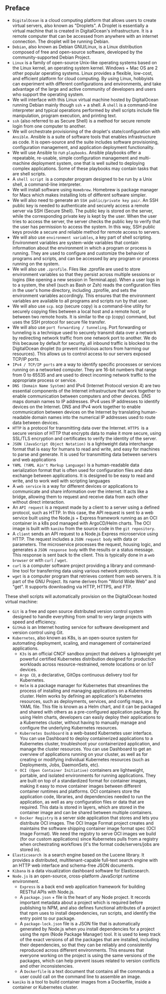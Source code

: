 ## Preface

* `DigitalOcean` is a cloud computing platform that allows users to create virtual servers, also known as "Droplets". A Droplet is essentially a virtual machine that is created in DigitalOcean's infrastructure. It is a remote computer that can be accessed from anywhere with an internet connection. The droplet will be running Debian.
* `Debian`, also known as Debian GNU/Linux, is a Linux distribution composed of free and open-source software, developed by the community-supported Debian Project.
* `Linux` is a family of open-source Unix-like operating systems based on the Linux kernel, an operating system kernel. Windows + Mac OS are 2 other popular operating systems. Linux provides a flexible, low-cost, and efficient platform for cloud computing. By using Linux, hobbyists can experiment with different configurations and environments, and take advantage of the large and active community of developers and users who support the operating system.
* We will interface with this Linux virtual machine hosted by DigitalOcean running Debian mainly though `ssh` + a shell. A `shell` is a command-line interpreter and typical operations performed by shell scripts include file manipulation, program execution, and printing text. 
* `ssh` (also referred to as Secure Shell) is a method for secure remote login from one computer to another. 
* We will orchestrate provisioning of the droplet's state/configuration with `Ansible`. Ansible is a suite of software tools that enables infrastructure as code. It is open-source and the suite includes software provisioning, configuration management, and application deployment functionality.
* We will use Ansible to run `playbooks`. Ansible playbooks offer a repeatable, re-usable, simple configuration management and multi-machine deployment system, one that is well suited to deploying complex applications. Some of these playbooks may contain tasks that are shell scripts. 
* A `shell script `is a computer program designed to be run by a Unix shell, a command-line interpreter.
* We will install software using `Homebrew`. Homebrew is package manager for Macs which makes installing lots of different software simpler.
* We will also need to generate an `SSH public/private key pair`. An SSH public key is needed to authenticate and securely access a remote server via SSH (Secure Shell). The public key is stored on the server, while the corresponding private key is kept by the user. When the user tries to access the server, the server checks the public key to verify that the user has permission to access the system. In this way, SSH public keys provide a secure and reliable method for remote access to servers.
* We will also use `environment variables`, a key part of shell scripting. Environment variables are system-wide variables that contain information about the environment in which a program or process is running. They are used to configure and customize the behavior of programs and scripts, and can be accessed by any program or process running on the system.
* We will also use `.zprofile`. Files like .zprofile are used to store environment variables so that they persist across multiple sessions or logins (like opening a new session in Terminal.app). When a user logs in to a system, the shell (such as Bash or Zsh) reads the configuration files in the user's home directory, including .zprofile, and sets the environment variables accordingly. This ensures that the environment variables are available to all programs and scripts run by that user.
* We will also use `scp`. scp (secure copy) is a command-line utility for securely copying files between a local host and a remote host, or between two remote hosts. It is similar to the cp (copy) command, but uses the SSH protocol for secure file transfer.
* We will also use `port forwarding / tunneling`. Port forwarding or tunneling is a technique used to securely transmit data over a network by redirecting network traffic from one network port to another. We do this because by default for security, all inbound traffic is blocked to the DigitalOcean droplet (to prevent malicious actors from harming our resources). This allows us to control access to our servers exposed TCP/IP ports.
* `IPv4 / TCP/IP ports` are a way to identify specific processes or services running on a networked computer. They are 16-bit numbers that range from 0 to 65535 and are used to direct incoming network traffic to the appropriate process or service. 
* `DNS (Domain Name System)` and IPv4 (Internet Protocol version 4) are two essential components of the Internet infrastructure that work together to enable communication between computers and other devices. DNS maps domain names to IP addresses. IPv4 uses IP addresses to identify devices on the Internet. DNS and IPv4 work together to enable communication between devices on the Internet by translating human-readable domain names into the numerical IP addresses used to route data between devices.
* `HTTP` is a protocol for transmitting data over the Internet. `HTTPS `is a secure version of HTTP that encrypts data to make it more secure, using SSL/TLS encryption and certificates to verify the identity of the server.
* `JSON (JavaScript Object Notation)` is a lightweight data interchange format that is easy for humans to read and write, and easy for machines to parse and generate. It is used for transmitting data between servers and web applications
* `YAML (YAML Ain't Markup Language)` is a human-readable data serialization format that is often used for configuration files and data exchange between applications. It is designed to be easy to read and write, and to work well with scripting languages
* A `web service` is a way for different devices or applications to communicate and share information over the internet. It acts like a bridge, allowing them to request and receive data from each other without direct interaction.
* An `API request` is a request made by a client to a server using a defined protocol, such as HTTP. In this case, the API request is sent to a web service built using the Node.js + Express framework running as an OCI container in a k8s pod managed with ArgoCD/Helm charts. The OCI image is built with `kaniko` from the source code in the `git repository`. 
* A `client` sends an API request to a Node.js Express microservice using HTTP. The request includes a `JSON request body` with data or parameters. The microservice processes the request, housing logic, and generates a `JSON response body` with the results or a status message. This response is sent back to the client. This is typically done in a `web browser` or with `curl` / `wget`.
* `curl` is a computer software project providing a library and command-line tool for transferring data using various network protocols.
* `wget` is a computer program that retrieves content from web servers. It is part of the GNU Project. Its name derives from "World Wide Web" and "get". It supports downloading via HTTP, HTTPS, and FTP.

These shell scripts will automatically provision on the DigitalOcean hosted virtual machine:
  * `Git` is a free and open source distributed version control system designed to handle everything from small to very large projects with speed and efficiency.
  * `GitHub` is an Internet hosting service for software development and version control using Git. 
  * `Kubernetes`, also known as K8s, is an open-source system for automating deployment, scaling, and management of containerized applications.
    * `K3s` is an official CNCF sandbox project that delivers a lightweight yet powerful certified Kubernetes distribution designed for production workloads across resource-restrained, remote locations or on IoT devices.
    * `Argo CD`, a declarative, GitOps continuous delivery tool for Kubernetes.
    * `Helm` is a package manager for Kubernetes that streamlines the process of installing and managing applications on a Kubernetes cluster. Helm works by defining an application's Kubernetes resources, such as deployments, services, and config maps, in a YAML file. This file is known as a Helm chart, and it can be packaged and shared with others as a pre-configured application package. By using Helm charts, developers can easily deploy their applications to a Kubernetes cluster, without having to manually manage and configure the underlying Kubernetes resources. 
    * `Kubernetes Dashboard` is a web-based Kubernetes user interface. You can use Dashboard to deploy containerized applications to a Kubernetes cluster, troubleshoot your containerized application, and manage the cluster resources. You can use Dashboard to get an overview of applications running on your cluster, as well as for creating or modifying individual Kubernetes resources (such as Deployments, Jobs, DaemonSets, etc).
    * `OCI (Open Container Initiative)` containers are lightweight, portable, and isolated environments for running applications. They are built on top of a standardized format for container images, making it easy to move container images between different container runtimes and platforms. OCI containers store the application code, libraries, and dependencies needed to run the application, as well as any configuration files or data that are required. This data is stored in layers, which are stored in the container image and can be shared between multiple containers.
    * `Docker Registry` is a server side application that stores and lets you distribute OCI images. The OCI Image Format project creates and maintains the software shipping container image format spec (OCI Image Format). We need the registry to serve OCI images we build (for our custom applications) since Kubernetes pulls from a registry when orchestrating workflows (it's the format code/servers/jobs are stored in).
  * `Elasticsearch `is a search engine based on the Lucene library. It provides a distributed, multitenant-capable full-text search engine with an HTTP web interface and schema-free JSON documents. 
  * `Kibana` is a data visualization dashboard software for Elasticsearch.
  * `Node.js` is an open-source, cross-platform JavaScript runtime environment. 
    * `Express` is a back end web application framework for building RESTful APIs with Node.js.
    * A `package.json` +  file is the heart of any Node project. It records important metadata about a project which is required before publishing to NPM, and also defines functional attributes of a project that npm uses to install dependencies, run scripts, and identify the entry point to our package.
    * A `package-lock.json` file is a JSON file that is automatically generated by Node.js when you install dependencies for a project using the npm (Node Package Manager) tool. It is used to keep track of the exact versions of all the packages that are installed, including their dependencies, so that they can be reliably and consistently reproduced across different environments. This ensures that everyone working on the project is using the same versions of the packages, which can help prevent issues related to version conflicts and other inconsistencies.
    * A `Dockerfile` is a text document that contains all the commands a user could call on the command line to assemble an image.
  * `kaniko` is a tool to build container images from a Dockerfile, inside a container or Kubernetes cluster.